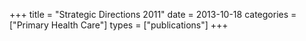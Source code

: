 +++
title = "Strategic Directions 2011"
date = 2013-10-18
categories = ["Primary Health Care"]
types = ["publications"]
+++
